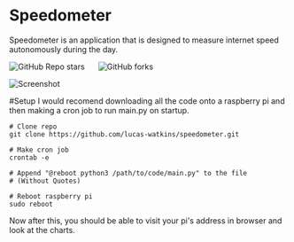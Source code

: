 # Speedometer
Speedometer is an application that is designed to measure internet speed
autonomously during the day.

![GitHub Repo stars](https://img.shields.io/github/stars/lucas-watkins/speedometer)⠀⠀
![GitHub forks](https://img.shields.io/github/forks/lucas-watkins/speedometer)

![Screenshot](https://i.ibb.co/N2vZ1J4/Screenshot-2024-06-19-at-15-50-25-Speedometer-Dashboard.png)

#Setup
I would recomend downloading all the code onto a raspberry pi and then making a
cron job to run main.py on startup.
```
# Clone repo
git clone https://github.com/lucas-watkins/speedometer.git

# Make cron job
crontab -e

# Append "@reboot python3 /path/to/code/main.py" to the file
# (Without Quotes)

# Reboot raspberry pi
sudo reboot
```
Now after this, you should be able to visit your pi's address in
browser and look at the charts. 